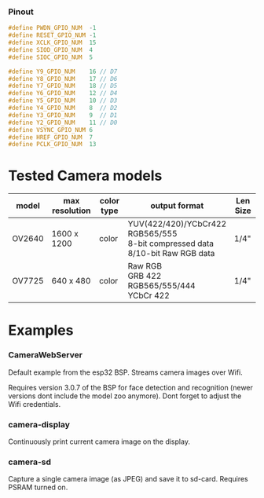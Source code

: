 ### Pinout
```cpp
#define PWDN_GPIO_NUM  -1
#define RESET_GPIO_NUM -1
#define XCLK_GPIO_NUM  15
#define SIOD_GPIO_NUM  4
#define SIOC_GPIO_NUM  5

#define Y9_GPIO_NUM    16 // D7
#define Y8_GPIO_NUM    17 // D6
#define Y7_GPIO_NUM    18 // D5
#define Y6_GPIO_NUM    12 // D4
#define Y5_GPIO_NUM    10 // D3
#define Y4_GPIO_NUM    8  // D2
#define Y3_GPIO_NUM    9  // D1
#define Y2_GPIO_NUM    11 // D0
#define VSYNC_GPIO_NUM 6
#define HREF_GPIO_NUM  7
#define PCLK_GPIO_NUM  13
```

# Tested Camera models
| model   | max resolution | color type | output format                                                | Len Size |
| ------- | -------------- | ---------- | ------------------------------------------------------------ | -------- |
| OV2640  | 1600 x 1200    | color      | YUV(422/420)/YCbCr422<br>RGB565/555<br>8-bit compressed data<br>8/10-bit Raw RGB data | 1/4"     |
| OV7725  | 640 x 480      | color      | Raw RGB<br/>GRB 422<br/>RGB565/555/444<br/>YCbCr 422         | 1/4"     |

# Examples
### CameraWebServer
Default example from the esp32 BSP. Streams camera images over Wifi.

Requires version 3.0.7 of the BSP for face detection and recognition (newer versions dont include the model zoo anymore). Dont forget to adjust the Wifi credentials.

### camera-display
Continuously print current camera image on the display.

### camera-sd
Capture a single camera image (as JPEG) and save it to sd-card. Requires PSRAM turned on.